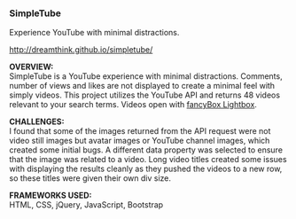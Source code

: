 
<h3>SimpleTube</h3>

Experience YouTube with minimal distractions.

http://dreamthink.github.io/simpletube/

<p><strong>OVERVIEW: </strong><br>
SimpleTube is a YouTube experience with minimal distractions. Comments, number of views and likes are not displayed to create a minimal feel with simply videos. This project utilizes the YouTube API and returns 48 videos relevant to your search terms. Videos open with <a href="http://fancyapps.com/fancybox/" target="_blank">fancyBox Lightbox</a>.</p>
<p><strong>CHALLENGES:</strong><br>
I found that some of the images returned from the API request were not video still images but avatar images or YouTube channel images, which created some initial bugs. A different data property was selected to ensure that the image was related to a video. Long video titles created some issues with displaying the results cleanly as they pushed the videos to a new row, so these titles were given their own div size.
</p>
<p><strong>FRAMEWORKS USED:</strong><br>
HTML, CSS, jQuery, JavaScript, Bootstrap
</p>